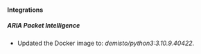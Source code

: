 #### Integrations
##### ARIA Packet Intelligence
- Updated the Docker image to: *demisto/python3:3.10.9.40422*.
